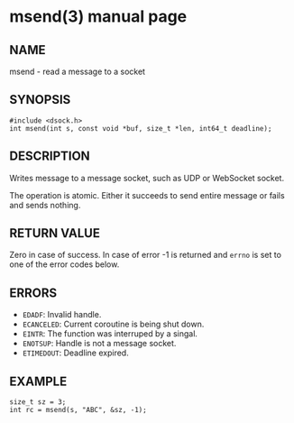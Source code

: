 # msend(3) manual page

## NAME

msend - read a message to a socket

## SYNOPSIS

```
#include <dsock.h>
int msend(int s, const void *buf, size_t *len, int64_t deadline);
```

## DESCRIPTION

Writes message to a message socket, such as UDP or WebSocket socket.

The operation is atomic. Either it succeeds to send entire message or fails and sends nothing.

## RETURN VALUE

Zero in case of success. In case of error -1 is returned and `errno` is set to one of the error codes below.

## ERRORS

* `EDADF`: Invalid handle.
* `ECANCELED`: Current coroutine is being shut down.
* `EINTR`: The function was interruped by a singal.
* `ENOTSUP`: Handle is not a message socket.
* `ETIMEDOUT`: Deadline expired.

## EXAMPLE

```
size_t sz = 3;
int rc = msend(s, "ABC", &sz, -1);
```

